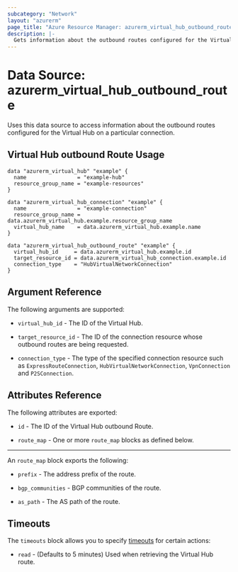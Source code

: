 ```yaml
---
subcategory: "Network"
layout: "azurerm"
page_title: "Azure Resource Manager: azurerm_virtual_hub_outbound_route"
description: |-
  Gets information about the outbound routes configured for the Virtual Hub on a particular connection. 
---
```


# Data Source: azurerm_virtual_hub_outbound_route

Uses this data source to access information about the outbound routes configured for the Virtual Hub on a particular connection.

## Virtual Hub outbound Route Usage

```hcl
data "azurerm_virtual_hub" "example" {
  name                = "example-hub"
  resource_group_name = "example-resources"
}

data "azurerm_virtual_hub_connection" "example" {
  name                = "example-connection"
  resource_group_name = data.azurerm_virtual_hub.example.resource_group_name
  virtual_hub_name    = data.azurerm_virtual_hub.example.name
}

data "azurerm_virtual_hub_outbound_route" "example" {
  virtual_hub_id     = data.azurerm_virtual_hub.example.id
  target_resource_id = data.azurerm_virtual_hub_connection.example.id
  connection_type    = "HubVirtualNetworkConnection"
}
```

## Argument Reference

The following arguments are supported:

* `virtual_hub_id` - The ID of the Virtual Hub.

* `target_resource_id` - The ID of the connection resource whose outbound routes are being requested.
 
* `connection_type` - The type of the specified connection resource such as `ExpressRouteConnection`, `HubVirtualNetworkConnection`, `VpnConnection` and `P2SConnection`.

## Attributes Reference

The following attributes are exported:

* `id` - The ID of the Virtual Hub outbound Route.

* `route_map` - One or more `route_map` blocks as defined below.

---

An `route_map` block exports the following:

* `prefix` - The address prefix of the route.

* `bgp_communities` - BGP communities of the route. 

* `as_path` - The AS path of the route.

## Timeouts

The `timeouts` block allows you to specify [timeouts](https://www.terraform.io/language/resources/syntax#operation-timeouts) for certain actions:

* `read` - (Defaults to 5 minutes) Used when retrieving the Virtual Hub route.
